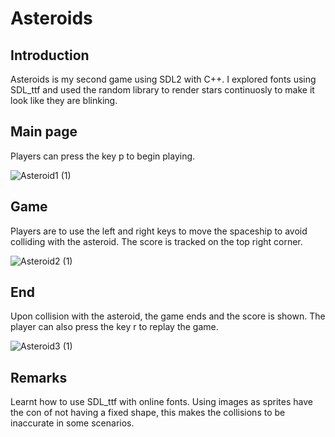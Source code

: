 # Asteroids

## Introduction
Asteroids is my second game using SDL2 with C++. I explored fonts using SDL_ttf and used the random library to render stars continuosly to make it look like they are blinking.

## Main page

Players can press the key p to begin playing.

![Asteroid1 (1)](https://github.com/kyashp/Asteroids-repo/assets/154773174/2bb6e542-f3fd-4370-b0d1-e754d8ee9a36)

## Game

Players are to use the left and right keys to move the spaceship to avoid colliding with the asteroid. The score is tracked on the top right corner.

![Asteroid2 (1)](https://github.com/kyashp/Asteroids-repo/assets/154773174/bbf73aba-8140-4707-8245-e20846367729)

## End

Upon collision with the asteroid, the game ends and the score is shown. The player can also press the key r to replay the game.

![Asteroid3 (1)](https://github.com/kyashp/Asteroids-repo/assets/154773174/0c15b7ed-a2c0-4e6b-875c-8a931acbe2c9)

## Remarks
Learnt how to use SDL_ttf with online fonts. Using images as sprites have the con of not having a fixed shape, this makes the collisions to be inaccurate in some scenarios.



